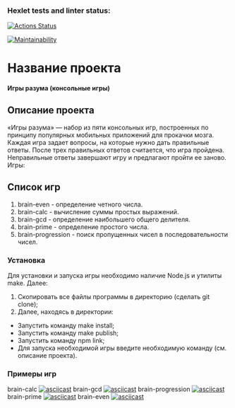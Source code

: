 ### Hexlet tests and linter status:
[![Actions Status](https://github.com/Ecool88/frontend-project-lvl1/workflows/hexlet-check/badge.svg)](https://github.com/Ecool88/frontend-project-lvl1/actions)

[![Maintainability](https://api.codeclimate.com/v1/badges/a99a88d28ad37a79dbf6/maintainability)](https://codeclimate.com/github/codeclimate/codeclimate/maintainability)

# Название проекта

#### Игры разума (консольные игры)

## Описание проекта

«Игры разума» — набор из пяти консольных игр, построенных по принципу популярных мобильных приложений для прокачки мозга. Каждая игра задает вопросы, на которые нужно дать правильные ответы. После трех правильных ответов считается, что игра пройдена. Неправильные ответы завершают игру и предлагают пройти ее заново. Игры:


## Список игр

1. brain-even - определение четного числа.
2. brain-calc - вычисление суммы простых выражений.
3. brain-gcd - определение наибольшего общего делителя.
4. brain-prime - определение простого числа.
5. brain-progression - поиск пропущенных чисел в последовательности чисел.


### Установка

Для установки и запуска игры необходимо наличие Node.js и утилиты make. Далее:
1. Скопировать все файлы программы в директорию (сделать git clone); 
2. Далее, находясь в директории:
 - Запустить команду make install;
 - Запустить команду make publish;
 - Запустить команду npm link;
 - Для запуска необходимой игры введите необходимую команду (см. описание проекта).

### Примеры игр

brain-calc
[![asciicast](https://asciinema.org/a/kYjgdxBYLq4m4BTp640bANsEf.svg)](https://asciinema.org/a/kYjgdxBYLq4m4BTp640bANsEf)
brain-gcd
[![asciicast](https://asciinema.org/a/Wx50QVLOgTx6vM7CgieJUFDSt.svg)](https://asciinema.org/a/Wx50QVLOgTx6vM7CgieJUFDSt)
brain-progression 
[![asciicast](https://asciinema.org/a/c6HxPch2HHo18M4HhP3p6UfIZ.svg)](https://asciinema.org/a/c6HxPch2HHo18M4HhP3p6UfIZ)
brain-prime
[![asciicast](https://asciinema.org/a/6JfeJiHsNI8pZvo7uhZtiboRM.svg)](https://asciinema.org/a/6JfeJiHsNI8pZvo7uhZtiboRM)
brain-even
[![asciicast](https://asciinema.org/a/m4XR9W4AkoUOc9TNm2rXX3I5b.svg)](https://asciinema.org/a/m4XR9W4AkoUOc9TNm2rXX3I5b)
